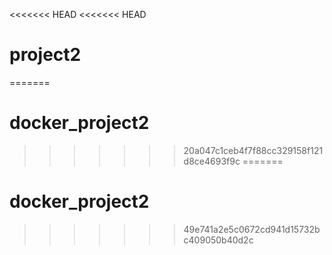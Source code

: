 <<<<<<< HEAD
<<<<<<< HEAD
# project2
=======
# docker_project2
>>>>>>> 20a047c1ceb4f7f88cc329158f121d8ce4693f9c
=======
# docker_project2
>>>>>>> 49e741a2e5c0672cd941d15732bc409050b40d2c

